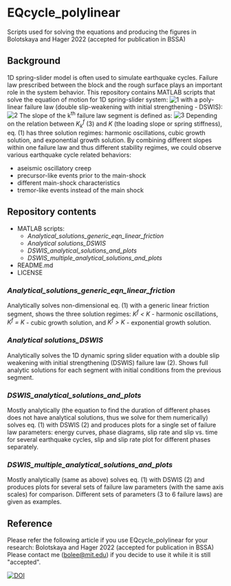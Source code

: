 # EQcycle_polylinear
Scripts used for solving the equations and producing the figures in Bolotskaya and Hager 2022 (accepted for publication in BSSA)

## Background
1D spring-slider model is often used to simulate earthquake cycles. Failure law prescribed between the block and the rough surface plays an important role in the system behavior. This repository contains MATLAB scripts that solve the equation of motion for 1D spring-slider system: 
![1](https://user-images.githubusercontent.com/11836119/152701882-46d69950-61e6-4497-aaa0-c372362e27fa.png)
with a poly-linear failure law (double slip-weakening with initial strengthening - DSWIS):
![2](https://user-images.githubusercontent.com/11836119/152701887-23e07e9a-df1e-4040-955a-b53654c90cd4.png)
The slope of the k<sup>th</sup> failure law segment is defined as:
![3](https://user-images.githubusercontent.com/11836119/152701898-06f19781-d1c5-4f72-aec2-535ec946b251.png)
Depending on the relation between *K<sub>k</sub><sup>f</sup>* (3) and *K* (the loading slope or spring stiffness), eq. (1) has three solution regimes: harmonic oscillations, cubic growth solution, and exponential growth solution. 
By combining different slopes within one failure law and thus different stability regimes, we could observe various earthquake cycle related behaviors:
-	aseismic oscillatory creep 
-	precursor-like events prior to the main-shock 
-	different main-shock characteristics 
-	tremor-like events instead of the main shock

## Repository contents
- MATLAB scripts:
  - *Analytical_solutions_generic_eqn_linear_friction*
  - *Analytical solutions_DSWIS* 
  - *DSWIS_analytical_solutions_and_plots* 
  - *DSWIS_multiple_analytical_solutions_and_plots*
- README.md
- LICENSE

### *Analytical_solutions_generic_eqn_linear_friction*
Analytically solves non-dimensional eq. (1) with a generic linear friction segment, shows the three solution regimes: *K<sup>f</sup> < K* - harmonic oscillations, *K<sup>f</sup> = K* - cubic growth solution, and *K<sup>f</sup> > K* - exponential growth solution.
### *Analytical solutions_DSWIS*
Analytically solves the 1D dynamic spring slider equation with a double slip weakening with initial strengthening (DSWIS) failure law (2). Shows full analytic solutions for each segment with initial conditions from the previous segment.
### *DSWIS_analytical_solutions_and_plots*
Mostly analytically (the equation to find the duration of different phases does not have analytical solutions, thus we solve for them numerically) solves eq. (1) with DSWIS (2) and produces plots for a single set of failure law parameters: energy curves, phase diagrams, slip rate and slip vs. time for several earthquake cycles, slip and slip rate plot for different phases separately.
### *DSWIS_multiple_analytical_solutions_and_plots*
Mostly analytically (same as above) solves eq. (1) with DSWIS (2) and produces plots for several sets of failure law parameters (with the same axis scales) for comparison. Different sets of parameters (3 to 6 failure laws) are given as examples.

## Reference
Please refer the following article if you use EQcycle_polylinear for your research:
Bolotskaya and Hager 2022 (accepted for publication in BSSA)  
Please contact me (bolee@mit.edu) if you decide to use it while it is still "accepted".

[![DOI](https://zenodo.org/badge/434003826.svg)](https://zenodo.org/badge/latestdoi/434003826)
